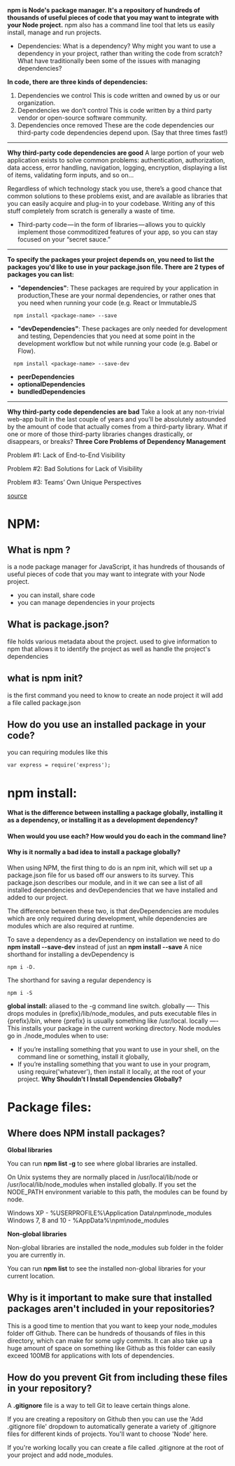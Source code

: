 **npm is Node's package manager. It's a repository of hundreds of thousands of useful pieces of code that you may want to integrate with your Node project.**
npm also has a command line tool that lets us easily install, manage and run projects.

* Dependencies: What is a dependency? Why might you want to use a dependency in your project, rather than writing the code from scratch? What have traditionally been some of the issues with managing dependencies?

__In code, there are three kinds of dependencies:__
1. Dependencies we control
This is code written and owned by us or our organization.
2. Dependencies we don’t control
This is code written by a third party vendor or open-source software community.
3. Dependencies once removed
These are the code dependencies our third-party code dependencies depend upon. (Say that three times fast!)
___
__Why third-party code dependencies are good__
A large portion of your web application exists to solve common problems: authentication, authorization, data access, error handling, navigation, logging, encryption, displaying a list of items, validating form inputs, and so on...

Regardless of which technology stack you use, there’s a good chance that common solutions to these problems exist, and are available as libraries that you can easily acquire and plug-in to your codebase. Writing any of this stuff completely from scratch is generally a waste of time.
* Third-party code — in the form of libraries — allows you to quickly implement those commoditized features of your app, so you can stay focused on your “secret sauce.”
___

**To specify the packages your project depends on, you need to list the packages you'd like to use in your package.json file. There are 2 types of packages you can list:**
* **"dependencies"**: These packages are required by your application in production,These are your normal dependencies, or rather ones that you need when running your code (e.g. React or ImmutableJS

~~~~
  npm install <package-name> --save
~~~~
* **"devDependencies"**: These packages are only needed for development and testing,
Dependencies that you need at some point in the development workflow but not while running your code (e.g. Babel or Flow).
~~~~
  npm install <package-name> --save-dev
~~~~

* **peerDependencies**
* **optionalDependencies**
* **bundledDependencies**

___
__Why third-party code dependencies are bad__
Take a look at any non-trivial web-app built in the last couple of years and you’ll be absolutely astounded by the amount of code that actually comes from a third-party library. What if one or more of those third-party libraries changes drastically, or disappears, or breaks?
__Three Core Problems of Dependency Management__

Problem #1: Lack of End-to-End Visibility

Problem #2: Bad Solutions for Lack of Visibility

Problem #3: Teams’ Own Unique Perspectives

[source](https://medium.freecodecamp.org/code-dependencies-are-the-devil-35ed28b556d)

# NPM:

## What is npm ?
is a node package manager for JavaScript, it has hundreds of thousands of useful pieces of code that you may want to integrate with your Node project.
* you can install, share code
* you can manage dependencies in your projects

## What is package.json?
file holds various metadata about the project. used to give information to npm that allows it to identify the project as well as handle the project's dependencies

## what is npm init?

is the first command you need to know to create an node project it will add a file called package.json

## How do you use an installed package in your code?
you can requiring modules like this
~~~~
var express = require('express');
~~~~


# npm install:

#### What is the difference between installing a package globally, installing it as a dependency, or installing it as a development dependency?
#### When would you use each? How would you do each in the command line?
#### Why is it normally a bad idea to install a package globally?

When using NPM, the first thing to do is an
npm init,
which will set up a package.json file for us based off our answers to its survey. This package.json describes our module, and in it we can see a list of all installed dependencies and devDependencies that we have installed and added to our project.


The difference between these two, is that devDependencies are modules which are only required during development, while dependencies are modules which are also required at runtime.


To save a dependency as a devDependency on installation we need to do
**npm install --save-dev**
instead of just an **npm install --save**
A nice shorthand for installing a devDependency is
~~~~
npm i -D.
~~~~
The shorthand for saving a regular dependency is
~~~~
npm i -S
~~~~



**global install:**
aliased to the -g command line switch.
globally —- This drops modules in {prefix}/lib/node_modules, and puts executable files in {prefix}/bin, where {prefix} is usually something like /usr/local.
locally —- This installs your package in the current working directory. Node modules go in ./node_modules
when to use:
* If you’re installing something that you want to use in your shell, on the command line or something, install it globally,
* If you’re installing something that you want to use in your program, using require('whatever'), then install it locally, at the root of your project.
**Why Shouldn’t I Install Dependencies Globally?**


# Package files: 

## Where does NPM install packages?

**Global libraries**

You can run **npm list -g** to see where global libraries are installed.

On Unix systems they are normally placed in /usr/local/lib/node or /usr/local/lib/node_modules when installed globally. If you set the NODE_PATH environment variable to this path, the modules can be found by node.

Windows XP - %USERPROFILE%\Application Data\npm\node_modules
Windows 7, 8 and 10 - %AppData%\npm\node_modules

**Non-global libraries**

Non-global libraries are installed the node_modules sub folder in the folder you are currently in.

You can run **npm list** to see the installed non-global libraries for your current location.


## Why is it important to make sure that installed packages aren't included in your repositories?

This is a good time to mention that you want to keep your node_modules folder off Github.
There can be hundreds of thousands of files in this directory, which can make for some ugly commits.
It can also take up a huge amount of space on something like Github as this folder can easily exceed 100MB for applications with lots of dependencies.


## How do you prevent Git from including these files in your repository?


A **.gitignore** file is a way to tell Git to leave certain things alone.

If you are creating a repository on Github then you can use the 'Add .gitignore file' dropdown to automatically generate a variety of .gitignore files for different kinds of projects. You'll want to choose 'Node' here.

If you're working locally you can create a file called .gitignore at the root of your project and add node_modules.
